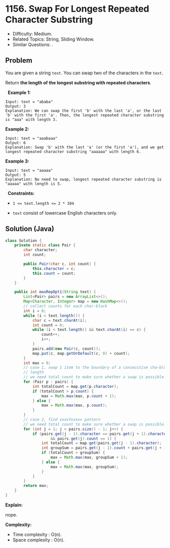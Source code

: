 # 1156. Swap For Longest Repeated Character Substring

- Difficulty: Medium.
- Related Topics: String, Sliding Window.
- Similar Questions: .

## Problem

You are given a string ```text```. You can swap two of the characters in the ```text```.

Return **the length of the longest substring with repeated characters**.

 
**Example 1:**

```
Input: text = "ababa"
Output: 3
Explanation: We can swap the first 'b' with the last 'a', or the last 'b' with the first 'a'. Then, the longest repeated character substring is "aaa" with length 3.
```

**Example 2:**

```
Input: text = "aaabaaa"
Output: 6
Explanation: Swap 'b' with the last 'a' (or the first 'a'), and we get longest repeated character substring "aaaaaa" with length 6.
```

**Example 3:**

```
Input: text = "aaaaa"
Output: 5
Explanation: No need to swap, longest repeated character substring is "aaaaa" with length is 5.
```

 
**Constraints:**


	
- ```1 <= text.length <= 2 * 104```
	
- ```text``` consist of lowercase English characters only.



## Solution (Java)

```java
class Solution {
    private static class Pair {
        char character;
        int count;

        public Pair(char c, int count) {
            this.character = c;
            this.count = count;
        }
    }

    public int maxRepOpt1(String text) {
        List<Pair> pairs = new ArrayList<>();
        Map<Character, Integer> map = new HashMap<>();
        // collect counts for each char-block
        int i = 0;
        while (i < text.length()) {
            char c = text.charAt(i);
            int count = 0;
            while (i < text.length() && text.charAt(i) == c) {
                count++;
                i++;
            }
            pairs.add(new Pair(c, count));
            map.put(c, map.getOrDefault(c, 0) + count);
        }
        int max = 0;
        // case 1, swap 1 item to the boundary of a consecutive cha-block to achieve possible max
        // length
        // we need total count to make sure whether a swap is possible!
        for (Pair p : pairs) {
            int totalCount = map.get(p.character);
            if (totalCount > p.count) {
                max = Math.max(max, p.count + 1);
            } else {
                max = Math.max(max, p.count);
            }
        }
        // case 2, find xxxxYxxxxx pattern
        // we need total count to make sure whether a swap is possible!
        for (int j = 1; j < pairs.size() - 1; j++) {
            if (pairs.get(j - 1).character == pairs.get(j + 1).character
                    && pairs.get(j).count == 1) {
                int totalCount = map.get(pairs.get(j - 1).character);
                int groupSum = pairs.get(j - 1).count + pairs.get(j + 1).count;
                if (totalCount > groupSum) {
                    max = Math.max(max, groupSum + 1);
                } else {
                    max = Math.max(max, groupSum);
                }
            }
        }
        return max;
    }
}
```

**Explain:**

nope.

**Complexity:**

* Time complexity : O(n).
* Space complexity : O(n).
